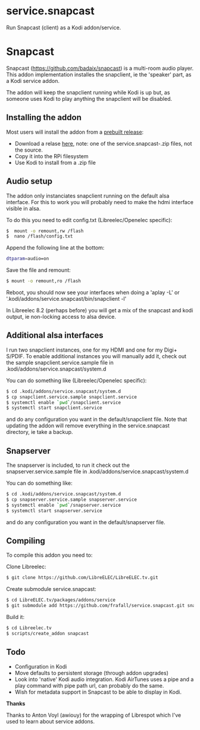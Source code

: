 # service.snapcast
Run Snapcast (client) as a Kodi addon/service.

Snapcast
========
Snapcast (https://github.com/badaix/snapcast) is a multi-room audio player.
This addon implementation installes the snapclient, ie the 'speaker' part,
as a Kodi service addon.

The addon will keep the snapclient running while Kodi is up but, as someone
uses Kodi to play anything the snapclient will be disabled.

Installing the addon
--------------------
Most users will install the addon from a [prebuilt release](http://kodi.wiki/view/HOW-TO:Install_add-ons_from_zip_files):

* Download a relase [here](https://github.com/frafall/service.snapcast/releases), note: one of the service.snapcast-<version>.zip files, not the source.
* Copy it into the RPi filesystem
* Use Kodi to install from a .zip file

Audio setup
-----------
The addon only instanciates snapclient running on the default alsa
interface. For this to work you will probably need to make the hdmi
interface visible in alsa.

To do this you need to edit config.txt (Libreelec/Openelec specific):
```sh
$  mount -o remount,rw /flash
$  nano /flash/config.txt
```
Append the following line at the bottom:
```sh
dtparam=audio=on
```
Save the file and remount:
```sh
$ mount -o remount,ro /flash
```
Reboot, you should now see your interfaces when doing a 'aplay -L' or '.kodi/addons/service.snapcast/bin/snapclient -l'

In Libreelec 8.2 (perhaps before) you will get a mix of the snapcast and kodi output, ie non-locking access to alsa device.

Additional alsa interfaces
--------------------------
I run two snapclient instances, one for my HDMI and one for my Digi+ S/PDIF.
To enable additional instances you will manually add it, check out the sample
snapclient.service.sample file in .kodi/addons/service.snapcast/system.d

You can do something like (Libreelec/Openelec specific):
```sh
$ cd .kodi/addons/service.snapcast/system.d
$ cp snapclient.service.sample snapclient.service
$ systemctl enable `pwd`/snapclient.service
$ systemctl start snapclient.service
```
and do any configuration you want in the default/snapclient file. Note that 
updating the addon will remove everything in the service.snapcast directory, ie take a backup.

Snapserver
----------
The snapserver is included, to run it check out the snapserver.service.sample
file in .kodi/addons/service.snapcast/system.d

You can do something like:
```sh
$ cd .kodi/addons/service.snapcast/system.d
$ cp snapserver.service.sample snapserver.service
$ systemctl enable `pwd`/snapserver.service
$ systemctl start snapserver.service
```
and do any configuration you want in the default/snapserver file.

Compiling
---------
To compile this addon you need to:

Clone Libreelec:
```sh
$ git clone https://github.com/LibreELEC/LibreELEC.tv.git
```

Create submodule service.snapcast:
```sh
$ cd LibreELEC.tv/packages/addons/service
$ git submodule add https://github.com/frafall/service.snapcast.git snapcast
```
Build it:
```sh
$ cd Libreelec.tv
$ scripts/create_addon snapcast
```

Todo
----

 - Configuration in Kodi
 - Move defaults to persistent storage (through addon upgrades)
 - Look into 'native' Kodi audio integration. Kodi AirTunes uses a pipe and a play 
   command with pipe path url, can probably do the same.
 - Wish for metadata support in Snapcast to be able to display in Kodi.

**Thanks**

Thanks to Anton Voyl (awiouy) for the wrapping of Librespot
which I've used to learn about service addons.
